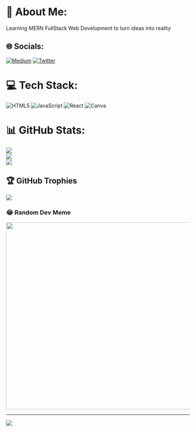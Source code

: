 # 💫 About Me:
Learning MERN FullStack Web Development to turn ideas into reality


## 🌐 Socials:
[![Medium](https://img.shields.io/badge/Medium-12100E?logo=medium&logoColor=white)](https://medium.com/@rizwanopq) [![Twitter](https://img.shields.io/badge/Twitter-%231DA1F2.svg?logo=Twitter&logoColor=white)](https://twitter.com/rizwangogh) 

# 💻 Tech Stack:
![HTML5](https://img.shields.io/badge/html5-%23E34F26.svg?style=plastic&logo=html5&logoColor=white) ![JavaScript](https://img.shields.io/badge/javascript-%23323330.svg?style=plastic&logo=javascript&logoColor=%23F7DF1E) ![React](https://img.shields.io/badge/react-%2320232a.svg?style=plastic&logo=react&logoColor=%2361DAFB) ![Canva](https://img.shields.io/badge/Canva-%2300C4CC.svg?style=plastic&logo=Canva&logoColor=white)
# 📊 GitHub Stats:
![](https://github-readme-stats.vercel.app/api?username=rizwangogh&theme=dark&hide_border=false&include_all_commits=true&count_private=true)<br/>
![](https://github-readme-streak-stats.herokuapp.com/?user=rizwangogh&theme=dark&hide_border=false)<br/>
![](https://github-readme-stats.vercel.app/api/top-langs/?username=rizwangogh&theme=dark&hide_border=false&include_all_commits=true&count_private=true&layout=compact)

## 🏆 GitHub Trophies
![](https://github-profile-trophy.vercel.app/?username=rizwangogh&theme=radical&no-frame=true&no-bg=false&margin-w=4)

### 😂 Random Dev Meme
<img src="https://randomdevmemegenerator.com/" width="512px"/>

---
[![](https://visitcount.itsvg.in/api?id=rizwangogh&icon=7&color=12)](https://visitcount.itsvg.in)

<!-- Proudly created with GPRM ( https://gprm.itsvg.in ) -->
